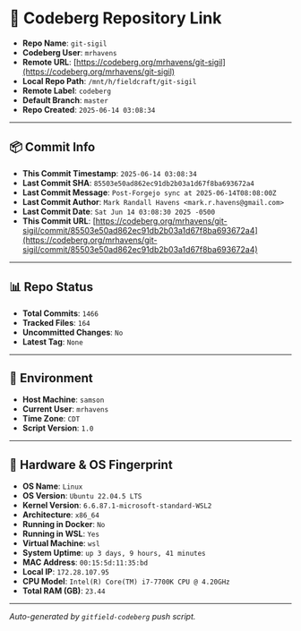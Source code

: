 # 🔗 Codeberg Repository Link

- **Repo Name**: `git-sigil`
- **Codeberg User**: `mrhavens`
- **Remote URL**: [https://codeberg.org/mrhavens/git-sigil](https://codeberg.org/mrhavens/git-sigil)
- **Local Repo Path**: `/mnt/h/fieldcraft/git-sigil`
- **Remote Label**: `codeberg`
- **Default Branch**: `master`
- **Repo Created**: `2025-06-14 03:08:34`

---

## 📦 Commit Info

- **This Commit Timestamp**: `2025-06-14 03:08:34`
- **Last Commit SHA**: `85503e50ad862ec91db2b03a1d67f8ba693672a4`
- **Last Commit Message**: `Post-Forgejo sync at 2025-06-14T08:08:00Z`
- **Last Commit Author**: `Mark Randall Havens <mark.r.havens@gmail.com>`
- **Last Commit Date**: `Sat Jun 14 03:08:30 2025 -0500`
- **This Commit URL**: [https://codeberg.org/mrhavens/git-sigil/commit/85503e50ad862ec91db2b03a1d67f8ba693672a4](https://codeberg.org/mrhavens/git-sigil/commit/85503e50ad862ec91db2b03a1d67f8ba693672a4)

---

## 📊 Repo Status

- **Total Commits**: `1466`
- **Tracked Files**: `164`
- **Uncommitted Changes**: `No`
- **Latest Tag**: `None`

---

## 🧭 Environment

- **Host Machine**: `samson`
- **Current User**: `mrhavens`
- **Time Zone**: `CDT`
- **Script Version**: `1.0`

---

## 🧬 Hardware & OS Fingerprint

- **OS Name**: `Linux`
- **OS Version**: `Ubuntu 22.04.5 LTS`
- **Kernel Version**: `6.6.87.1-microsoft-standard-WSL2`
- **Architecture**: `x86_64`
- **Running in Docker**: `No`
- **Running in WSL**: `Yes`
- **Virtual Machine**: `wsl`
- **System Uptime**: `up 3 days, 9 hours, 41 minutes`
- **MAC Address**: `00:15:5d:11:35:bd`
- **Local IP**: `172.28.107.95`
- **CPU Model**: `Intel(R) Core(TM) i7-7700K CPU @ 4.20GHz`
- **Total RAM (GB)**: `23.44`

---

_Auto-generated by `gitfield-codeberg` push script._
